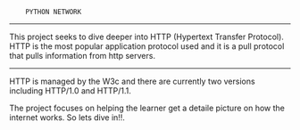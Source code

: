		PYTHON NETWORK
------------------------------------------

This project seeks to dive deeper into HTTP (Hypertext Transfer Protocol).
HTTP is the most popular application protocol used and it is a pull protocol that pulls information from http servers.


---------------------------------------------
HTTP is managed by the W3c and there are currently two versions including HTTP/1.0 and HTTP/1.1.

The project focuses on helping the learner get a detaile picture on how the internet works. 
So lets dive in!!.
